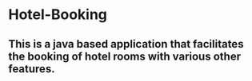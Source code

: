 # Hotel-Booking
## This is a java based application that facilitates the booking of hotel rooms with various other features.
